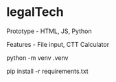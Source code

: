 # legalTech
Prototype - HTML, JS, Python

Features - File input, CTT Calculator

python -m venv .venv

pip install -r requirements.txt
